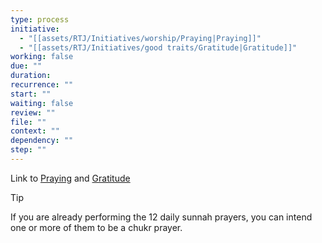 ```yaml
---
type: process
initiative:
  - "[[assets/RTJ/Initiatives/worship/Praying|Praying]]"
  - "[[assets/RTJ/Initiatives/good traits/Gratitude|Gratitude]]"
working: false
due: ""
duration: 
recurrence: ""
start: ""
waiting: false
review: ""
file: ""
context: ""
dependency: ""
step: ""
---
```


Link to [Praying](assets/RTJ/Initiatives/worship/Praying.md) and [Gratitude](assets/RTJ/Initiatives/good%20traits/Gratitude.md)

> [!tip]
> 
> 
> If you are already performing the 12 daily sunnah prayers, you can intend one or more of them to be a chukr prayer.
> 

